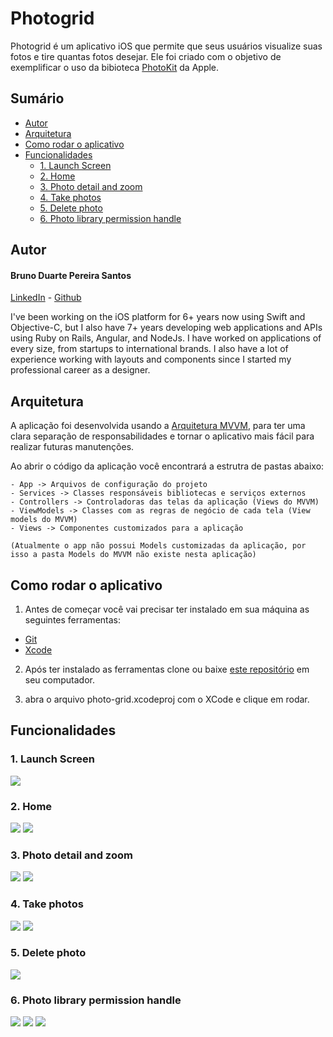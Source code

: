 # Photogrid

Photogrid é um aplicativo iOS que permite que seus usuários visualize suas fotos e tire quantas fotos desejar. Ele foi criado com o objetivo de exemplificar o uso da bibioteca [PhotoKit](https://developer.apple.com/documentation/photokit) da Apple.

## Sumário
<!--ts-->
  * [Autor](#autor)
  * [Arquitetura](#arquitetura)
  * [Como rodar o aplicativo](#como-rodar-o-aplicativo)
  * [Funcionalidades](#funcionalidades)
    * [1. Launch Screen](#1-launch-screen) 
    * [2. Home](#2-home)
    * [3. Photo detail and zoom](#3-photo-detail-and-zoom)
    * [4. Take photos](#4-take-photos)
    * [5. Delete photo](#5-delete-photo)
    * [6. Photo library permission handle](#6-photo-library-permission-handle)
 <!--te-->

## Autor

#### Bruno Duarte Pereira Santos
[LinkedIn](https://www.linkedin.com/in/brunopereiras/) - [Github](https://github.com/duarte-bruno)

I've been working on the iOS platform for 6+ years now using Swift and Objective-C, but I also have 7+ years developing web applications and APIs using Ruby on Rails, Angular, and NodeJs. I have worked on applications of every size, from startups to international brands. I also have a lot of experience working with layouts and components since I started my professional career as a designer. 

## Arquitetura

A aplicação foi desenvolvida usando a [Arquitetura MVVM](https://www.raywenderlich.com/34-design-patterns-by-tutorials-mvvm), para ter uma clara separação de responsabilidades e tornar o aplicativo mais fácil para realizar futuras manutenções.

Ao abrir o código da aplicação você encontrará a estrutra de pastas abaixo:

```
- App -> Arquivos de configuração do projeto
- Services -> Classes responsáveis bibliotecas e serviços externos
- Controllers -> Controladoras das telas da aplicação (Views do MVVM)
- ViewModels -> Classes com as regras de negócio de cada tela (View models do MVVM)
- Views -> Componentes customizados para a aplicação

(Atualmente o app não possui Models customizadas da aplicação, por isso a pasta Models do MVVM não existe nesta aplicação)
```

## Como rodar o aplicativo

1. Antes de começar você vai precisar ter instalado em sua máquina as seguintes ferramentas:
- [Git](https://github.com/git-guides/install-git)
- [Xcode](https://developer.apple.com/xcode/)

2. Após ter instalado as ferramentas clone ou baixe [este repositório](https://github.com/duarte-bruno/photo-grid) em seu computador.

3. abra o arquivo photo-grid.xcodeproj com o XCode e clique em rodar.

## Funcionalidades

### 1. Launch Screen

![](https://github.com/duarte-bruno/photo-grid/blob/master/Prints/launch-screen.PNG)

### 2. Home

![](https://github.com/duarte-bruno/photo-grid/blob/master/Prints/home-bottom.PNG)
![](https://github.com/duarte-bruno/photo-grid/blob/master/Prints/home-top.PNG)

### 3. Photo detail and zoom

![](https://github.com/duarte-bruno/photo-grid/blob/master/Prints/photo-detail.PNG)
![](https://github.com/duarte-bruno/photo-grid/blob/master/Prints/photo-detail-zoom.PNG)

### 4. Take photos

![](https://github.com/duarte-bruno/photo-grid/blob/master/Prints/camera.PNG)
![](https://github.com/duarte-bruno/photo-grid/blob/master/Prints/home-after-camera.PNG)

### 5. Delete photo

![](https://github.com/duarte-bruno/photo-grid/blob/master/Prints/delete-alert.PNG)

### 6. Photo library permission handle

![](https://github.com/duarte-bruno/photo-grid/blob/master/Prints/limited-access.PNG)
![](https://github.com/duarte-bruno/photo-grid/blob/master/Prints/no-photos.jpg)
![](https://github.com/duarte-bruno/photo-grid/blob/master/Prints/home-request-access.PNG)
